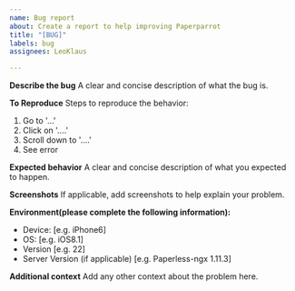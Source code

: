 ```yaml
---
name: Bug report
about: Create a report to help improving Paperparrot
title: "[BUG]"
labels: bug
assignees: LeoKlaus

---
```


**Describe the bug**
A clear and concise description of what the bug is.

**To Reproduce**
Steps to reproduce the behavior:
1. Go to '...'
2. Click on '....'
3. Scroll down to '....'
4. See error

**Expected behavior**
A clear and concise description of what you expected to happen.

**Screenshots**
If applicable, add screenshots to help explain your problem.

**Environment(please complete the following information):**
 - Device: [e.g. iPhone6]
 - OS: [e.g. iOS8.1]
 - Version [e.g. 22]
 - Server Version (if applicable) [e.g. Paperless-ngx 1.11.3]

**Additional context**
Add any other context about the problem here.
